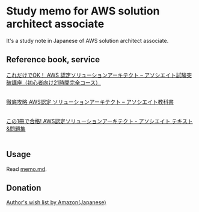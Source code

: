 # Study memo for AWS solution architect associate

It's a study note in Japanese of AWS solution architect associate.

## Reference book, service

[これだけでOK！ AWS 認定ソリューションアーキテクト – アソシエイト試験突破講座（初心者向け21時間完全コース）](https://www.udemy.com/aws-associate/)  
<br>

[徹底攻略 AWS認定 ソリューションアーキテクト – アソシエイト教科書](https://amzn.to/2WOqtXC)  
<br>

[この1冊で合格! AWS認定ソリューションアーキテクト - アソシエイト テキスト&問題集](https://amzn.to/2KgA548)  
<br>

## Usage

Read [memo.md](memo.md).

## Donation

[Author's wish list by Amazon(Japanese)](https://www.amazon.jp/hz/wishlist/ls/5BAWD0LZ89V9?ref_=wl_share)
